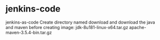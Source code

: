 # jenkins-code
jenkins-as-code
Create directory named download and download the java and maven before creating image:
jdk-8u181-linux-x64.tar.gz
apache-maven-3.5.4-bin.tar.gz

